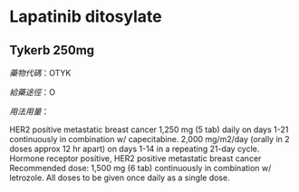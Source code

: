 # Lapatinib ditosylate

## Tykerb 250mg

*藥物代碼*：OTYK

*給藥途徑*：O

*用法用量*：

HER2 positive metastatic breast cancer 1,250 mg (5 tab) daily on days 1-21 continuously in combination w/ capecitabine. 2,000 mg/m2/day (orally in 2 doses approx 12 hr apart) on days 1-14 in a repeating 21-day cycle. Hormone receptor positive, HER2 positive metastatic breast cancer Recommended dose: 1,500 mg (6 tab) continuously in combination w/ letrozole. All doses to be given once daily as a single dose.


